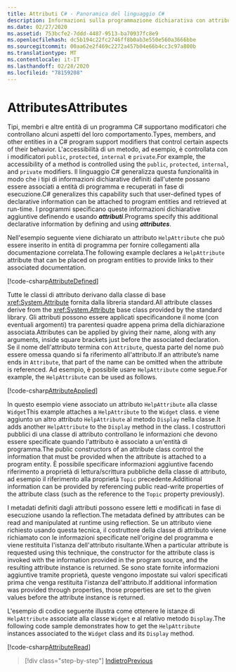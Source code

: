 ```yaml
---
title: Attributi C# - Panoramica del linguaggio C#
description: Informazioni sulla programmazione dichiarativa con attributi in C#
ms.date: 02/27/2020
ms.assetid: 753bcfe2-7ddd-4487-9513-ba70937fc8e9
ms.openlocfilehash: dc5b194c22fc2746ff8b0ab3e550e560a3666bbe
ms.sourcegitcommit: 00aa62e2f469c2272a457b04e66b4cc3c97a800b
ms.translationtype: MT
ms.contentlocale: it-IT
ms.lasthandoff: 02/28/2020
ms.locfileid: "78159208"
---
```

# <a name="attributes"></a><span data-ttu-id="48ccc-103">Attributes</span><span class="sxs-lookup"><span data-stu-id="48ccc-103">Attributes</span></span>

<span data-ttu-id="48ccc-104">Tipi, membri e altre entità di un programma C# supportano modificatori che controllano alcuni aspetti del loro comportamento.</span><span class="sxs-lookup"><span data-stu-id="48ccc-104">Types, members, and other entities in a C# program support modifiers that control certain aspects of their behavior.</span></span> <span data-ttu-id="48ccc-105">L'accessibilità di un metodo, ad esempio, è controllata con i modificatori `public`, `protected`, `internal` e `private`.</span><span class="sxs-lookup"><span data-stu-id="48ccc-105">For example, the accessibility of a method is controlled using the `public`, `protected`, `internal`, and `private` modifiers.</span></span> <span data-ttu-id="48ccc-106">Il linguaggio C# generalizza questa funzionalità in modo che i tipi di informazioni dichiarative definiti dall'utente possano essere associati a entità di programma e recuperati in fase di esecuzione.</span><span class="sxs-lookup"><span data-stu-id="48ccc-106">C# generalizes this capability such that user-defined types of declarative information can be attached to program entities and retrieved at run-time.</span></span> <span data-ttu-id="48ccc-107">I programmi specificano queste informazioni dichiarative aggiuntive definendo e usando ***attributi***.</span><span class="sxs-lookup"><span data-stu-id="48ccc-107">Programs specify this additional declarative information by defining and using ***attributes***.</span></span>

<span data-ttu-id="48ccc-108">Nell'esempio seguente viene dichiarato un attributo `HelpAttribute` che può essere inserito in entità di programma per fornire collegamenti alla documentazione correlata.</span><span class="sxs-lookup"><span data-stu-id="48ccc-108">The following example declares a `HelpAttribute` attribute that can be placed on program entities to provide links to their associated documentation.</span></span>

[!code-csharp[AttributeDefined](../../../samples/snippets/csharp/tour/attributes/Program.cs#L3-L20)]

<span data-ttu-id="48ccc-109">Tutte le classi di attributo derivano dalla classe di base <xref:System.Attribute> fornita dalla libreria standard.</span><span class="sxs-lookup"><span data-stu-id="48ccc-109">All attribute classes derive from the <xref:System.Attribute> base class provided by the standard library.</span></span> <span data-ttu-id="48ccc-110">Gli attributi possono essere applicati specificandone il nome (con eventuali argomenti) tra parentesi quadre appena prima della dichiarazione associata.</span><span class="sxs-lookup"><span data-stu-id="48ccc-110">Attributes can be applied by giving their name, along with any arguments, inside square brackets just before the associated declaration.</span></span> <span data-ttu-id="48ccc-111">Se il nome dell'attributo termina con `Attribute`, questa parte del nome può essere omessa quando si fa riferimento all'attributo.</span><span class="sxs-lookup"><span data-stu-id="48ccc-111">If an attribute’s name ends in `Attribute`, that part of the name can be omitted when the attribute is referenced.</span></span> <span data-ttu-id="48ccc-112">Ad esempio, è possibile usare `HelpAttribute` come segue.</span><span class="sxs-lookup"><span data-stu-id="48ccc-112">For example, the `HelpAttribute` can be used as follows.</span></span>

[!code-csharp[AttributeApplied](../../../samples/snippets/csharp/tour/attributes/Program.cs#L22-L28)]

<span data-ttu-id="48ccc-113">In questo esempio viene associato un attributo `HelpAttribute` alla classe `Widget`</span><span class="sxs-lookup"><span data-stu-id="48ccc-113">This example attaches a `HelpAttribute` to the `Widget` class.</span></span> <span data-ttu-id="48ccc-114">e viene aggiunto un altro attributo `HelpAttribute` al metodo `Display` nella classe.</span><span class="sxs-lookup"><span data-stu-id="48ccc-114">It adds another `HelpAttribute` to the `Display` method in the class.</span></span> <span data-ttu-id="48ccc-115">I costruttori pubblici di una classe di attributo controllano le informazioni che devono essere specificate quando l'attributo è associato a un'entità di programma.</span><span class="sxs-lookup"><span data-stu-id="48ccc-115">The public constructors of an attribute class control the information that must be provided when the attribute is attached to a program entity.</span></span> <span data-ttu-id="48ccc-116">È possibile specificare informazioni aggiuntive facendo riferimento a proprietà di lettura/scrittura pubbliche della classe di attributo, ad esempio il riferimento alla proprietà `Topic` precedente.</span><span class="sxs-lookup"><span data-stu-id="48ccc-116">Additional information can be provided by referencing public read-write properties of the attribute class (such as the reference to the `Topic` property previously).</span></span>

<span data-ttu-id="48ccc-117">I metadati definiti dagli attributi possono essere letti e modificati in fase di esecuzione usando la reflection.</span><span class="sxs-lookup"><span data-stu-id="48ccc-117">The metadata defined by attributes can be read and manipulated at runtime using reflection.</span></span> <span data-ttu-id="48ccc-118">Se un attributo viene richiesto usando questa tecnica, il costruttore della classe di attributo viene richiamato con le informazioni specificate nell'origine del programma e viene restituita l'istanza dell'attributo risultante.</span><span class="sxs-lookup"><span data-stu-id="48ccc-118">When a particular attribute is requested using this technique, the constructor for the attribute class is invoked with the information provided in the program source, and the resulting attribute instance is returned.</span></span> <span data-ttu-id="48ccc-119">Se sono state fornite informazioni aggiuntive tramite proprietà, queste vengono impostate sui valori specificati prima che venga restituita l'istanza dell'attributo.</span><span class="sxs-lookup"><span data-stu-id="48ccc-119">If additional information was provided through properties, those properties are set to the given values before the attribute instance is returned.</span></span>

<span data-ttu-id="48ccc-120">L'esempio di codice seguente illustra come ottenere le istanze di `HelpAttribute` associate alla classe `Widget` e al relativo metodo `Display`.</span><span class="sxs-lookup"><span data-stu-id="48ccc-120">The following code sample demonstrates how to get the `HelpAttribute` instances associated to the `Widget` class and its `Display` method.</span></span>

[!code-csharp[AttributeRead](../../../samples/snippets/csharp/tour/attributes/Program.cs#ReadAttributes)]

>[!div class="step-by-step"]
>[<span data-ttu-id="48ccc-121">Indietro</span><span class="sxs-lookup"><span data-stu-id="48ccc-121">Previous</span></span>](delegates.md)
